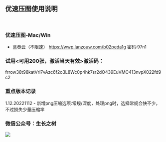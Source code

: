 
## 优速压图使用说明
<br>

### 优速压图-Mac/Win
- 蓝奏云（不限速）
https://wwp.lanzouw.com/b02peda1g 密码:97n1
<!-- - 百度网盘
https://pan.baidu.com/s/1gMTXpTZSFEG6rbY89d7Jzw 提取码: muu4 -->

### 试用<可用200张，激活当天有效>激活码：
<g>frrow38t98katVrl7vAzc6f2o3L8Wc0p4hk7sr2dO439EuVMC413nvpX022fd9c2

### 重点版本记录
1.12.20221112 - 新增png压缩选项:常规/深度，处理png时，选择常规会快不少，不过损失少量压缩率

### 微信公众号：生长之树
![](https://jasonmin.github.io/newsky/assets/qrcode_for.jpg)



<head>
    <link rel="stylesheet" type="text/css" href="../style/style.css">
</head>